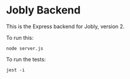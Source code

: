 # Jobly Backend

This is the Express backend for Jobly, version 2.

To run this:

    node server.js
    
To run the tests:

    jest -i


